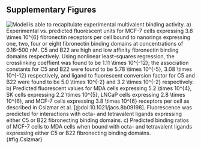 ## Supplementary Figures

![**Model is able to recapitulate experimental multivalent binding activity.** a) Experimental vs. predicted fluorescent units for MCF-7 cells expressing $3.8 \times 10^{6}$ fibronectin receptors per cell bound to nanorings expressing one, two, four or eight fibronectin binding domains at concentrations of 0.16–500 nM. C5 and B22 are high and low affinity fibronectin binding domains respectively. Using nonlinear least-squares regression, the crosslinking coeffient was found to be $1.11 \times 10^{-12}$; the association constants for C5 and B22 were found to be $5.78 \times 10^{-5}$, $3.08 \times 10^{-12}$ respectively, and ligand to fluorescent conversion factor for C5 and B22 were found to be $5.0 \times 10^{-2}$ and $3.2 \times 10^{-2}$ respectively. b) Predicted fluorescent values for MDA cells expressing $5.2 \times 10^{4}$, SK cells expressing $2.2 \times 10^{5}$, LNCaP cells expressing $2.8 \times 10^{6}$, and MCF-7 cells expressing $3.8 \times 10^{6}$ receptors per cell as described in Csizmar et al. [@doi:10.1021/jacs.8b09198]. Fluorescence was predicted for interactions with octa- and tetravalent ligands expressing either C5 or B22 fibronecting binding domains. c) Predicted binding ratios of MCF-7 cells to MDA cells when bound with octa- and tetravalent ligands expressing either C5 or B22 fibronecting binding domains.](figureS1.svg){#fig:Csizmar}
